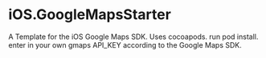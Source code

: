 iOS.GoogleMapsStarter
=====================

A Template for the iOS Google Maps SDK.  Uses cocoapods.  run pod install.  enter in your own gmaps API_KEY according to the Google Maps SDK.

